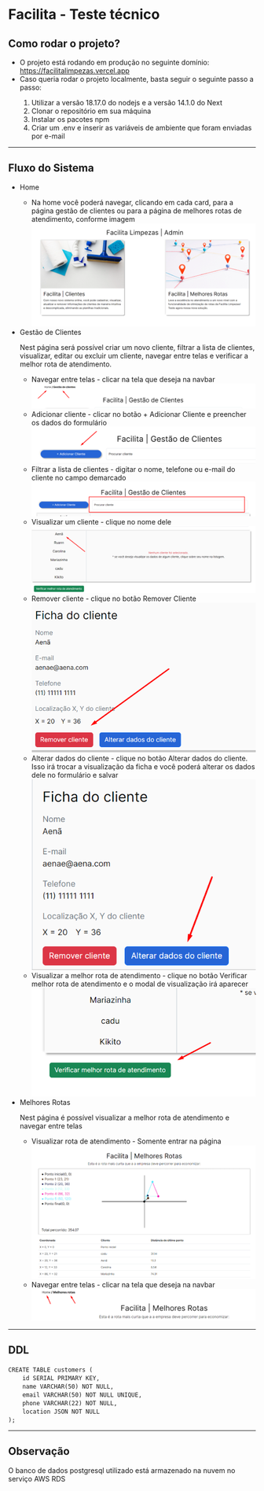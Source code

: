 <h1>Facilita - Teste técnico</h1> 

<h2>Como rodar o projeto?</h2>
<ul>
  <li>O projeto está rodando em produção no seguinte domínio: <a target="_blank" href="https://facilitalimpezas.vercel.app">https://facilitalimpezas.vercel.app</a></li>
  <li>Caso queria rodar o projeto localmente, basta seguir o seguinte passo a passo: </li>
  <ol>
    <li>Utilizar a versão 18.17.0 do nodejs e a versão 14.1.0 do Next</li>
    <li>Clonar o repositório em sua máquina</li>
    <li>Instalar os pacotes npm</li>
    <li>Criar um .env e inserir as variáveis de ambiente que foram enviadas por e-mail</li>
  </ol>
</ul>

<hr />

<h2>Fluxo do Sistema</h2>
  <ul>
  <li>Home</li>
    <ul>
      <li>Na home você poderá navegar, clicando em cada card, para a página gestão de clientes ou para a página de melhores rotas de atendimento, conforme imagem</li>
      <img src="public/readme-images/home.png"/>
    </ul>
  <li>Gestão de Clientes</li>
    <p>Nest página será possível criar um novo cliente, filtrar a lista de clientes, visualizar, editar ou excluir um cliente, navegar entre telas e verificar a melhor rota de atendimento.</p>
    <ul>
      <li>Navegar entre telas - clicar na tela que deseja na navbar</li>
      <img src="public/readme-images/navegar-clientes.png"/>
       <li>Adicionar cliente - clicar no botão + Adicionar Cliente e preencher os dados do formulário</li>
      <img src="public/readme-images/adicionar-cliente.png"/>
      <li>Filtrar a lista de clientes - digitar o nome, telefone ou e-mail do cliente no campo demarcado</li>
      <img src="public/readme-images/filtrar-cliente.png"/>
        <li>Visualizar um cliente - clique no nome dele</li>
        <img src="public/readme-images/visualizar-cliente.png"/>
      <li>Remover cliente - clique no botão Remover Cliente</li>
        <img src="public/readme-images/remover-cliente.png"/>
      <li>Alterar dados do cliente - clique no botão Alterar dados do cliente. Isso irá trocar a visualização da ficha e você poderá alterar os dados dele no formulário e salvar</li>
        <img src="public/readme-images/alterar-cliente.png"/>
      <li>Visualizar a melhor rota de atendimento - clique no botão Verificar melhor rota de atendimento e o modal de visualização irá aparecer</li>
        <img src="public/readme-images/botao-modal-rota-cliente.png"/>
    </ul>  
  <li>Melhores Rotas</li>
    <p>Nest página é possível visualizar a melhor rota de atendimento e navegar entre telas</p>
    <ul>
      <li>Visualizar rota de atendimento - Somente entrar na página</li>
      <img src="public/readme-images/melhores-rotas.png"/>
      <li>Navegar entre telas - clicar na tela que deseja na navbar</li>
      <img src="public/readme-images/navegar-melhores-rotas.png"/>
      </ul> 
  </ul>
  
<hr />
<h2>DDL</h2>
<code>CREATE TABLE customers (
    id SERIAL PRIMARY KEY,
    name VARCHAR(50) NOT NULL,
    email VARCHAR(50) NOT NULL UNIQUE,
    phone VARCHAR(22) NOT NULL,
    location JSON NOT NULL
);</code>

<hr />

<h2>Observação</h2>
<p>O banco de dados postgresql utilizado está armazenado na nuvem no serviço AWS RDS</p>
